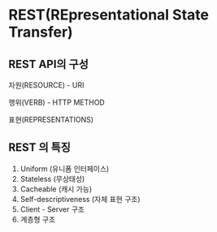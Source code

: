 # REST(REpresentational State Transfer)

## REST API의 구성

자원(RESOURCE) - URI

행위(VERB) - HTTP METHOD

표현(REPRESENTATIONS)

## REST 의 특징

1. Uniform (유니폼 인터페이스)
2. Stateless (무상태성)
3. Cacheable (캐시 가능)
4. Self-descriptiveness (자체 표현 구조)
5. Client - Server 구조
6. 계층형 구조
